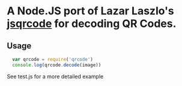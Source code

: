 # A Node.JS port of Lazar Laszlo's [jsqrcode](https://github.com/LazarSoft/jsqrcode) for decoding QR Codes.

## Usage

````javascript
  var qrcode = require('qrcode')
  console.log(qrcode.decode(image))
````

See test.js for a more detailed example